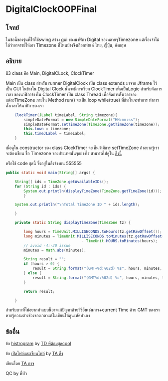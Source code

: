 # DigitalClockOOPFinal

## โจทย์
ในข้อนี้ของรุ่นพี่ให้ใช้swing สร้าง gui ของนาฬิกา Digital ของหลายๆTimezone
แต่เรื่องจำไม่ได้ว่าอาจารย์ให้เอา Timezone ที่ไหนบ้างจึงเลือกทำแค่ ไทย, ญี่ปุ่น, อังกฤษ

## อธิบาย

มี3 class คือ Main, DigitalCLock, ClockTimer

Main เป็น class สำหรับ runner
DigitalClock เป็น class extends มาจาก Jframe ไว้เป็น GUI ในข้างใน Digital Clock นั้นจะมีการเรียก ClockTimer เพื่อเป็นLogic สำหรับจัดการเวลา ของนาฬิกาข้างใน ClockTimer เป็น class Thread เพื่อจัดการตั้งเวลาของแต่ละTimeZone ภายใน Method run() จะเป็น loop while(true) ที่ข้างในจะทำการ ทำการตั้งเวลาให้นาฬิกาของเรา

```java
    ClockTimer(JLabel timeLabel, String timezone){
        simpleDateFormat = new SimpleDateFormat("HH:mm:ss");
        simpleDateFormat.setTimeZone(TimeZone.getTimeZone(timezone));
        this.town = timezone;
        this.timeJLabel = timeLabel;
    }
```

เมื่อดูใน constructor ของ class ClockTimer จะเห็นว่ามีการ setTimeZone
ถ้าอยากรู้เราจะต้องเขียน ชื่อ Timezone ของประเทศนั้นๆอย่างไร
สามารถไปดูใน [ลิ้งนี้](https://www.mkyong.com/java/java-display-list-of-timezone-with-gmt/)

หรือใช้ code ชุดนี้ ซึ่งอยู่ในลิ้งข้างบน 555555
```java
public static void main(String[] args) {

	String[] ids = TimeZone.getAvailableIDs();
	for (String id : ids) {
		System.out.println(displayTimeZone(TimeZone.getTimeZone(id)));
	    }

	System.out.println("\nTotal TimeZone ID " + ids.length);

	}

	private static String displayTimeZone(TimeZone tz) {

		long hours = TimeUnit.MILLISECONDS.toHours(tz.getRawOffset());
		long minutes = TimeUnit.MILLISECONDS.toMinutes(tz.getRawOffset())
                                  - TimeUnit.HOURS.toMinutes(hours);
		// avoid -4:-30 issue
		minutes = Math.abs(minutes);

		String result = "";
		if (hours > 0) {
			result = String.format("(GMT+%d:%02d) %s", hours, minutes, tz.getID());
		} else {
			result = String.format("(GMT%d:%02d) %s", hours, minutes, tz.getID());
		}

		return result;

	}
```

สำหรับบางที่ไม่อยากทำแบบนี้อาจแก้ปัญหาด้วยวิธีอื่นเช่นการ+current Time ด้วย GMT ของเราหากรู้ความต่างช่วงของเวลาแต่ไม่เขียนให้ดูนะหัดทำเอง


## ข้ออื่น
ข้อ [histrogram](https://github.com/tomhero/FinalOOP60Histogram) by  [TD พี่ต้อมสุดcool](https://www.facebook.com/chayut.ruksomya) 

ข้อ [เปิดไฟล์และเขียนไฟล์](https://github.com/madooding/Java-Notepad--) by [TA ดิ่ง](https://www.facebook.com/madooding)


เขียนโดย [TA กาจ](https://www.facebook.com/gadkad)

QC by พี่บัว
